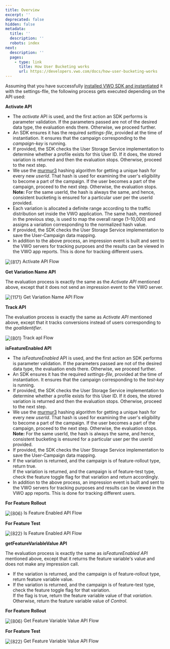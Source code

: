 ```yaml
---
title: Overview
excerpt: ''
deprecated: false
hidden: false
metadata:
  title: ''
  description: ''
  robots: index
next:
  description: ''
  pages:
    - type: link
      title: How User Bucketing works
      url: https://developers.vwo.com/docs/how-user-bucketing-works
---
```

Assuming that you have successfully [installed VWO SDK and instantiated](https://developers.vwo.com/docs/sdk-quickstart) it with the settings-fIle, the following process gets executed depending on the API used:

**Activate API** 

* The *activate* API is used, and the first action an SDK performs is parameter validation. If the parameters passed are not of the desired data type, the evaluation ends there. Otherwise, we proceed further.
* An SDK ensures it has the required *settings-file*, provided at the time of instantiation. It ensures that the campaign corresponding to the *campaign-key* is running.
* If provided, the SDK checks the User Storage Service implementation to determine whether a profile exists for this User ID. If it does, the stored variation is returned and then the evaluation stops. Otherwise, proceed to the next step.
* We use the [murmur3](https://en.wikipedia.org/wiki/MurmurHash) hashing algorithm for getting a unique hash for every new *userId*. That hash is used for examining the user's eligibility to become a part of the campaign. If the user becomes a part of the campaign, proceed to the next step. Otherwise, the evaluation stops. **Note:** For the same userId, the hash is always the same, and hence, consistent bucketing is ensured for a particular user per the userId provided.
* Each variation is allocated a definite range according to the traffic distribution set inside the VWO application. The same hash, mentioned in the previous step, is used to map the overall range (1–10,000) and assigns a variation corresponding to the normalized hash value.
* If provided, the SDK checks the User Storage Service implementation to save the User-Campaign data mapping.
* In addition to the above process, an impression event is built and sent to the VWO servers for tracking purposes and the results can be viewed in the VWO app reports. This is done for tracking different users.

<Image title="activate.jpeg" alt={817} align="center" src="https://files.readme.io/8888aa9-activate.jpeg">
  Activate API Flow
</Image>

**Get Variation Name API** 

The evaluation process is exactly the same as the *Activate API* mentioned above, except that it does not send an impression event to the VWO server.

<Image title="Decision.png" alt={1171} align="center" src="https://files.readme.io/7a53428-Decision.png">
  Get Variation Name API Flow
</Image>

**Track API** 

The evaluation process is exactly the same as *Activate API* mentioned above, except that it tracks conversions instead of users corresponding to the *goalIdentifier*.

<Image title="track.jpeg" alt={801} align="center" src="https://files.readme.io/555c749-track.jpeg">
  Track apI Flow
</Image>

**isFeatureEnabled API** 

* The *isFeatureEnabled* API is used, and the first action an SDK performs is parameter validation. If the parameters passed are not of the desired data type, the evaluation ends there. Otherwise, we proceed further.
* An SDK ensures it has the required *settings-file*, provided at the time of instantiation. It ensures that the campaign corresponding to the *test-key* is running.
* If provided, the SDK checks the User Storage Service implementation to determine whether a profile exists for this User ID. If it does, the stored variation is returned and then the evaluation stops. Otherwise, proceed to the next step.
* We use the [murmur3](https://en.wikipedia.org/wiki/MurmurHash) hashing algorithm for getting a unique hash for every new *userId*. That hash is used for examining the user's eligibility to become a part of the campaign. If the user becomes a part of the campaign, proceed to the next step. Otherwise, the evaluation stops. **Note:** For the same userId, the hash is always the same, and hence, consistent bucketing is ensured for a particular user per the userId provided.
* If provided, the SDK checks the User Storage Service implementation to save the User-Campaign data mapping.
* If the variation is returned, and the campaign is of feature-rollout type, return true.\
  If the variation is returned, and the campaign is of feature-test type, check the feature toggle flag for that variation and return accordingly.
* In addition to the above process, an impression event is built and sent to the VWO servers for tracking purposes and results can be viewed in the VWO app reports. This is done for tracking different users.

**For Feature Rollout**

<Image title="isFeatureEnabled.jpeg" alt={806} align="center" src="https://files.readme.io/90a9b5d-isFeatureEnabled.jpeg">
  Is Feature Enabled API Flow
</Image>

**For Feature Test** 

<Image title="isFeatureEnabledFT.jpeg" alt={822} align="center" src="https://files.readme.io/f2f954c-isFeatureEnabledFT.jpeg">
  Is Feature Enabled API Flow
</Image>

**getFeatureVariableValue API** 

The evaluation process is exactly the same as *isFeatureEnabled API* mentioned above, except that it returns the feature variable's value and does not make any impression call.

* If the variation is returned, and the campaign is of feature-rollout type, return feature variable value.
* If the variation is returned, and the campaign is of feature-test type, check the feature toggle flag for that variation.\
  If the flag is true, return the feature variable value of that *variation*. Otherwise, return the feature variable value of *Control*.

**For Feature Rollout**

<Image title="GetFeatureVariableValue.jpeg" alt={806} align="center" src="https://files.readme.io/ec78afb-GetFeatureVariableValue.jpeg">
  Get Feature Variable Value API Flow
</Image>

**For Feature Test**

<Image title="GetFeatureVariableValueFT.jpeg" alt={822} align="center" src="https://files.readme.io/db02a9f-GetFeatureVariableValueFT.jpeg">
  Get Feature Variable Value API Flow
</Image>

